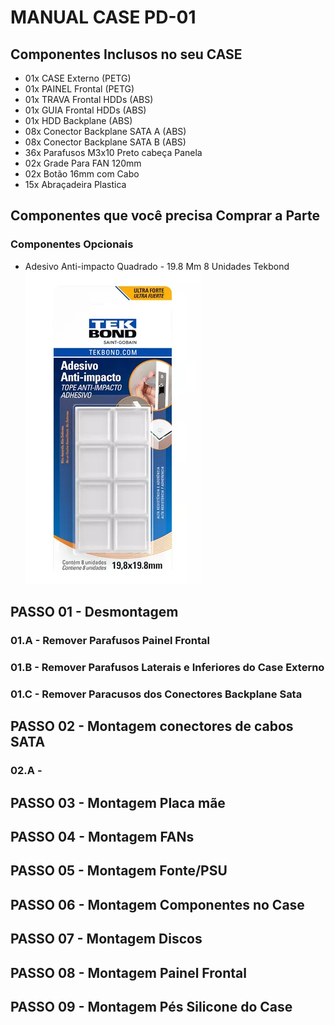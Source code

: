 # MANUAL CASE PD-01

## Componentes Inclusos no seu CASE

* 01x CASE Externo (PETG)
* 01x PAINEL Frontal (PETG)
* 01x TRAVA Frontal HDDs (ABS)
* 01x GUIA Frontal HDDs (ABS)
* 01x HDD Backplane (ABS)
* 08x Conector Backplane SATA A (ABS)
* 08x Conector Backplane SATA B (ABS)
* 36x Parafusos M3x10 Preto cabeça Panela
* 02x Grade Para FAN 120mm
* 02x Botão 16mm com Cabo
* 15x Abraçadeira Plastica

## Componentes que você precisa Comprar a Parte

### Componentes Opcionais

* Adesivo Anti-impacto Quadrado - 19.8 Mm 8 Unidades Tekbond ![Adesivo Anti-impacto Quadrado - 19.8 Mm 8 Unidades Tekbond](https://raw.githubusercontent.com/ProletariosDigitais/CASES/main/PD-01/imagens/produtos/Adesivo%20Anti-impacto%20Quadrado%20-%2019.8%20Mm%208%20Unidades%20Tekbond.webp)

## PASSO 01 - Desmontagem

### 01.A - Remover Parafusos Painel Frontal
### 01.B - Remover Parafusos Laterais e Inferiores do Case Externo
### 01.C - Remover Paracusos dos Conectores Backplane Sata

## PASSO 02 - Montagem conectores de cabos SATA

### 02.A - 

## PASSO 03 - Montagem Placa mãe

## PASSO 04 - Montagem FANs

## PASSO 05 - Montagem Fonte/PSU

## PASSO 06 - Montagem Componentes no Case

## PASSO 07 - Montagem Discos

## PASSO 08 - Montagem Painel Frontal

## PASSO 09 - Montagem Pés Silicone do Case
